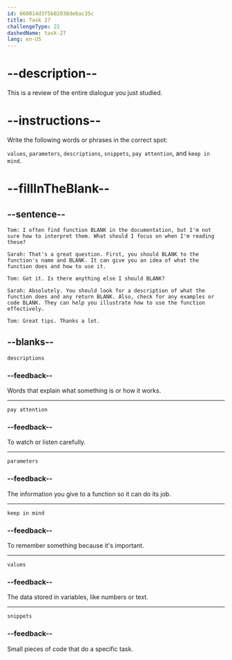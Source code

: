 ```yaml
---
id: 660014d3f5b02038de6ac35c
title: Task 27
challengeType: 22
dashedName: task-27
lang: en-US
---
```


<!-- REVIEW -->

# --description--

This is a review of the entire dialogue you just studied.

# --instructions--

Write the following words or phrases in the correct spot:

`values`, `parameters`, `descriptions`, `snippets`, `pay attention`, and `keep in mind`.

# --fillInTheBlank--

## --sentence--

`Tom: I often find function BLANK in the documentation, but I'm not sure how to interpret them. What should I focus on when I'm reading these?`

`Sarah: That's a great question. First, you should BLANK to the function's name and BLANK. It can give you an idea of what the function does and how to use it.`

`Tom: Got it. Is there anything else I should BLANK?`

`Sarah: Absolutely. You should look for a description of what the function does and any return BLANK. Also, check for any examples or code BLANK. They can help you illustrate how to use the function effectively.`

`Tom: Great tips. Thanks a lot.`

## --blanks--

`descriptions`

### --feedback--

Words that explain what something is or how it works.

---

`pay attention`

### --feedback--

To watch or listen carefully.

---

`parameters`

### --feedback--

The information you give to a function so it can do its job.

---

`keep in mind`

### --feedback--

To remember something because it's important.

---

`values`

### --feedback--

The data stored in variables, like numbers or text.

---

`snippets`

### --feedback--

Small pieces of code that do a specific task.
